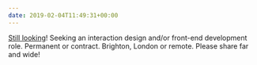 ```yaml
---
date: 2019-02-04T11:49:31+00:00
---
```

[Still looking](https://twitter.com/paulrobertlloyd/status/1080450706199511046)! Seeking an interaction design and/or front-end development role. Permanent or contract. Brighton, London or remote. Please share far and wide!